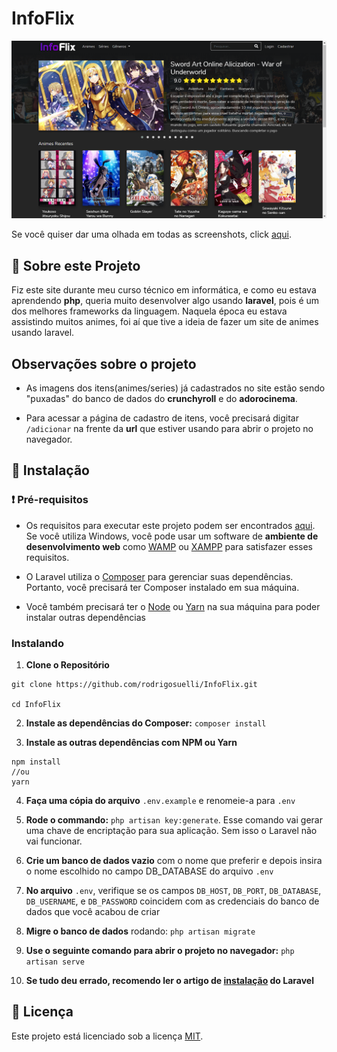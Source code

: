 # InfoFlix

![Screenshot](https://github.com/rodrigosuelli/InfoFlix/blob/master/screenshot.png)

Se você quiser dar uma olhada em todas as screenshots, click [aqui](https://drive.google.com/drive/folders/15OiQLk1zKxGPFXTvqOXZ-f8aalsnbR7C?usp=sharing).

## 🤔 Sobre este Projeto

Fiz este site durante meu curso técnico em informática, e como eu estava aprendendo **php**, queria muito desenvolver algo usando **laravel**, pois é um dos melhores frameworks da linguagem. Naquela época eu estava assistindo muitos animes, foi aí que tive a ideia de fazer um site de animes usando laravel.

## Observações sobre o projeto

- As imagens dos itens(animes/series) já cadastrados no site estão sendo "puxadas" do banco de dados do **crunchyroll** e do **adorocinema**.

- Para acessar a página de cadastro de itens, você precisará digitar `/adicionar` na frente da **url** que estiver usando para abrir o projeto no navegador.

## 🚀 Instalação

### ❗ Pré-requisitos

- Os requisitos para executar este projeto podem ser encontrados [aqui](https://laravel.com/docs/6.x/installation#server-requirements). Se você utiliza Windows, você pode usar um software de **ambiente de desenvolvimento web** como [WAMP](http://www.wampserver.com/en/) ou [XAMPP](https://www.apachefriends.org/pt_br/index.html) para satisfazer esses requisitos.

- O Laravel utiliza o [Composer](https://getcomposer.org/) para gerenciar suas dependências. Portanto, você precisará ter Composer instalado em sua máquina.

- Você também precisará ter o [Node](https://nodejs.org/en/) ou [Yarn](https://legacy.yarnpkg.com/en/) na sua máquina para poder instalar outras dependências

### Instalando

1. **Clone o Repositório**

```
git clone https://github.com/rodrigosuelli/InfoFlix.git

cd InfoFlix
```

2. **Instale as dependências do Composer:** `composer install`

3. **Instale as outras dependências com NPM ou Yarn**

```
npm install
//ou
yarn
```

4. **Faça uma cópia do arquivo** `.env.example` e renomeie-a para `.env`

5. **Rode o commando:** `php artisan key:generate`.
 Esse comando vai gerar uma chave de encriptação para sua aplicação. Sem isso o Laravel não vai funcionar.

6. **Crie um banco de dados vazio** com o nome que preferir e depois insira o nome escolhido no campo DB_DATABASE do arquivo `.env`

7. **No arquivo** `.env`, verifique se os campos `DB_HOST`, `DB_PORT`, `DB_DATABASE`, `DB_USERNAME`, e `DB_PASSWORD` coincidem com as credenciais do banco de dados que você acabou de criar

8. **Migre o banco de dados** rodando: `php artisan migrate`

9. **Use o seguinte comando para abrir o projeto no navegador:** `php artisan serve`

10. **Se tudo deu errado, recomendo ler o artigo de [instalação](https://laravel.com/docs/6.x/installation) do Laravel**

## :memo: Licença
Este projeto está licenciado sob a licença [MIT](https://github.com/rodrigosuelli/InfoFlix/blob/master/LICENSE).
